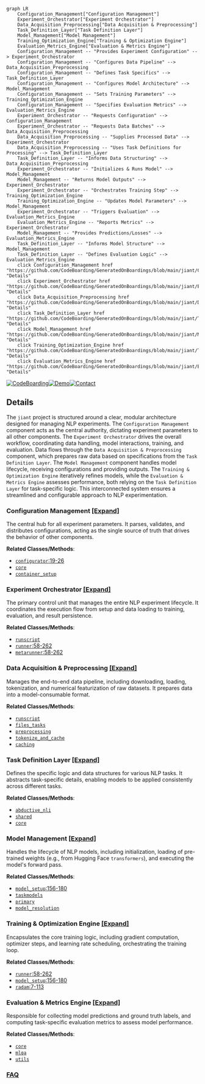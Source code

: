 ```mermaid
graph LR
    Configuration_Management["Configuration Management"]
    Experiment_Orchestrator["Experiment Orchestrator"]
    Data_Acquisition_Preprocessing["Data Acquisition & Preprocessing"]
    Task_Definition_Layer["Task Definition Layer"]
    Model_Management["Model Management"]
    Training_Optimization_Engine["Training & Optimization Engine"]
    Evaluation_Metrics_Engine["Evaluation & Metrics Engine"]
    Configuration_Management -- "Provides Experiment Configuration" --> Experiment_Orchestrator
    Configuration_Management -- "Configures Data Pipeline" --> Data_Acquisition_Preprocessing
    Configuration_Management -- "Defines Task Specifics" --> Task_Definition_Layer
    Configuration_Management -- "Configures Model Architecture" --> Model_Management
    Configuration_Management -- "Sets Training Parameters" --> Training_Optimization_Engine
    Configuration_Management -- "Specifies Evaluation Metrics" --> Evaluation_Metrics_Engine
    Experiment_Orchestrator -- "Requests Configuration" --> Configuration_Management
    Experiment_Orchestrator -- "Requests Data Batches" --> Data_Acquisition_Preprocessing
    Data_Acquisition_Preprocessing -- "Supplies Processed Data" --> Experiment_Orchestrator
    Data_Acquisition_Preprocessing -- "Uses Task Definitions for Processing" --> Task_Definition_Layer
    Task_Definition_Layer -- "Informs Data Structuring" --> Data_Acquisition_Preprocessing
    Experiment_Orchestrator -- "Initializes & Runs Model" --> Model_Management
    Model_Management -- "Returns Model Outputs" --> Experiment_Orchestrator
    Experiment_Orchestrator -- "Orchestrates Training Step" --> Training_Optimization_Engine
    Training_Optimization_Engine -- "Updates Model Parameters" --> Model_Management
    Experiment_Orchestrator -- "Triggers Evaluation" --> Evaluation_Metrics_Engine
    Evaluation_Metrics_Engine -- "Reports Metrics" --> Experiment_Orchestrator
    Model_Management -- "Provides Predictions/Losses" --> Evaluation_Metrics_Engine
    Task_Definition_Layer -- "Informs Model Structure" --> Model_Management
    Task_Definition_Layer -- "Defines Evaluation Logic" --> Evaluation_Metrics_Engine
    click Configuration_Management href "https://github.com/CodeBoarding/GeneratedOnBoardings/blob/main/jiant/Configuration_Management.md" "Details"
    click Experiment_Orchestrator href "https://github.com/CodeBoarding/GeneratedOnBoardings/blob/main/jiant/Experiment_Orchestrator.md" "Details"
    click Data_Acquisition_Preprocessing href "https://github.com/CodeBoarding/GeneratedOnBoardings/blob/main/jiant/Data_Acquisition_Preprocessing.md" "Details"
    click Task_Definition_Layer href "https://github.com/CodeBoarding/GeneratedOnBoardings/blob/main/jiant/Task_Definition_Layer.md" "Details"
    click Model_Management href "https://github.com/CodeBoarding/GeneratedOnBoardings/blob/main/jiant/Model_Management.md" "Details"
    click Training_Optimization_Engine href "https://github.com/CodeBoarding/GeneratedOnBoardings/blob/main/jiant/Training_Optimization_Engine.md" "Details"
    click Evaluation_Metrics_Engine href "https://github.com/CodeBoarding/GeneratedOnBoardings/blob/main/jiant/Evaluation_Metrics_Engine.md" "Details"
```

[![CodeBoarding](https://img.shields.io/badge/Generated%20by-CodeBoarding-9cf?style=flat-square)](https://github.com/CodeBoarding/GeneratedOnBoardings)[![Demo](https://img.shields.io/badge/Try%20our-Demo-blue?style=flat-square)](https://www.codeboarding.org/demo)[![Contact](https://img.shields.io/badge/Contact%20us%20-%20contact@codeboarding.org-lightgrey?style=flat-square)](mailto:contact@codeboarding.org)

## Details

The `jiant` project is structured around a clear, modular architecture designed for managing NLP experiments. The `Configuration Management` component acts as the central authority, dictating experiment parameters to all other components. The `Experiment Orchestrator` drives the overall workflow, coordinating data handling, model interactions, training, and evaluation. Data flows through the `Data Acquisition & Preprocessing` component, which prepares raw data based on specifications from the `Task Definition Layer`. The `Model Management` component handles model lifecycle, receiving configurations and providing outputs. The `Training & Optimization Engine` iteratively refines models, while the `Evaluation & Metrics Engine` assesses performance, both relying on the `Task Definition Layer` for task-specific logic. This interconnected system ensures a streamlined and configurable approach to NLP experimentation.

### Configuration Management [[Expand]](./Configuration_Management.md)
The central hub for all experiment parameters. It parses, validates, and distributes configurations, acting as the single source of truth that drives the behavior of other components.


**Related Classes/Methods**:

- <a href="https://github.com/nyu-mll/jiant/blob/master/jiant/proj/main/scripts/configurator.py#L19-L26" target="_blank" rel="noopener noreferrer">`configurator`:19-26</a>
- <a href="https://github.com/nyu-mll/jiant/blob/master/jiant/proj/main/metarunner.py" target="_blank" rel="noopener noreferrer">`core`</a>
- <a href="https://github.com/nyu-mll/jiant/blob/master/jiant/proj/main/components/container_setup.py" target="_blank" rel="noopener noreferrer">`container_setup`</a>


### Experiment Orchestrator [[Expand]](./Experiment_Orchestrator.md)
The primary control unit that manages the entire NLP experiment lifecycle. It coordinates the execution flow from setup and data loading to training, evaluation, and result persistence.


**Related Classes/Methods**:

- <a href="https://github.com/nyu-mll/jiant/blob/master/jiant/proj/main/runscript.py" target="_blank" rel="noopener noreferrer">`runscript`</a>
- <a href="https://github.com/nyu-mll/jiant/blob/master/jiant/proj/main/metarunner.py#L58-L262" target="_blank" rel="noopener noreferrer">`runner`:58-262</a>
- <a href="https://github.com/nyu-mll/jiant/blob/master/jiant/proj/main/metarunner.py#L58-L262" target="_blank" rel="noopener noreferrer">`metarunner`:58-262</a>


### Data Acquisition & Preprocessing [[Expand]](./Data_Acquisition_Preprocessing.md)
Manages the end-to-end data pipeline, including downloading, loading, tokenization, and numerical featurization of raw datasets. It prepares data into a model-consumable format.


**Related Classes/Methods**:

- <a href="https://github.com/nyu-mll/jiant/blob/master/jiant/scripts/download_data/runscript.py" target="_blank" rel="noopener noreferrer">`runscript`</a>
- <a href="https://github.com/nyu-mll/jiant/blob/master/jiant/scripts/download_data/dl_datasets/files_tasks.py" target="_blank" rel="noopener noreferrer">`files_tasks`</a>
- <a href="https://github.com/nyu-mll/jiant/blob/master/jiant/proj/main/preprocessing.py" target="_blank" rel="noopener noreferrer">`preprocessing`</a>
- <a href="https://github.com/nyu-mll/jiant/blob/master/jiant/proj/main/tokenize_and_cache.py" target="_blank" rel="noopener noreferrer">`tokenize_and_cache`</a>
- <a href="https://github.com/nyu-mll/jiant/blob/master/jiant/shared/caching.py" target="_blank" rel="noopener noreferrer">`caching`</a>


### Task Definition Layer [[Expand]](./Task_Definition_Layer.md)
Defines the specific logic and data structures for various NLP tasks. It abstracts task-specific details, enabling models to be applied consistently across different tasks.


**Related Classes/Methods**:

- <a href="https://github.com/nyu-mll/jiant/blob/master/jiant/tasks/lib/abductive_nli.py" target="_blank" rel="noopener noreferrer">`abductive_nli`</a>
- <a href="https://github.com/nyu-mll/jiant/blob/master/jiant/tasks/lib/templates/shared.py" target="_blank" rel="noopener noreferrer">`shared`</a>
- <a href="https://github.com/nyu-mll/jiant/blob/master/jiant/proj/main/metarunner.py" target="_blank" rel="noopener noreferrer">`core`</a>


### Model Management [[Expand]](./Model_Management.md)
Handles the lifecycle of NLP models, including initialization, loading of pre-trained weights (e.g., from Hugging Face `transformers`), and executing the model's forward pass.


**Related Classes/Methods**:

- <a href="https://github.com/nyu-mll/jiant/blob/master/jiant/shared/model_setup.py#L156-L180" target="_blank" rel="noopener noreferrer">`model_setup`:156-180</a>
- <a href="https://github.com/nyu-mll/jiant/blob/master/jiant/proj/main/modeling/taskmodels.py" target="_blank" rel="noopener noreferrer">`taskmodels`</a>
- <a href="https://github.com/nyu-mll/jiant/blob/master/jiant/proj/main/modeling/primary.py" target="_blank" rel="noopener noreferrer">`primary`</a>
- <a href="https://github.com/nyu-mll/jiant/blob/master/jiant/shared/model_resolution.py" target="_blank" rel="noopener noreferrer">`model_resolution`</a>


### Training & Optimization Engine [[Expand]](./Training_Optimization_Engine.md)
Encapsulates the core training logic, including gradient computation, optimizer steps, and learning rate scheduling, orchestrating the training loop.


**Related Classes/Methods**:

- <a href="https://github.com/nyu-mll/jiant/blob/master/jiant/proj/main/metarunner.py#L58-L262" target="_blank" rel="noopener noreferrer">`runner`:58-262</a>
- <a href="https://github.com/nyu-mll/jiant/blob/master/jiant/shared/model_setup.py#L156-L180" target="_blank" rel="noopener noreferrer">`model_setup`:156-180</a>
- <a href="https://github.com/nyu-mll/jiant/blob/master/jiant/ext/radam.py#L7-L113" target="_blank" rel="noopener noreferrer">`radam`:7-113</a>


### Evaluation & Metrics Engine [[Expand]](./Evaluation_Metrics_Engine.md)
Responsible for collecting model predictions and ground truth labels, and computing task-specific evaluation metrics to assess model performance.


**Related Classes/Methods**:

- <a href="https://github.com/nyu-mll/jiant/blob/master/jiant/proj/main/metarunner.py" target="_blank" rel="noopener noreferrer">`core`</a>
- <a href="https://github.com/nyu-mll/jiant/blob/master/jiant/tasks/lib/mlqa.py" target="_blank" rel="noopener noreferrer">`mlqa`</a>
- <a href="https://github.com/nyu-mll/jiant/blob/master/jiant/tasks/lib/templates/squad_style/utils.py" target="_blank" rel="noopener noreferrer">`utils`</a>




### [FAQ](https://github.com/CodeBoarding/GeneratedOnBoardings/tree/main?tab=readme-ov-file#faq)